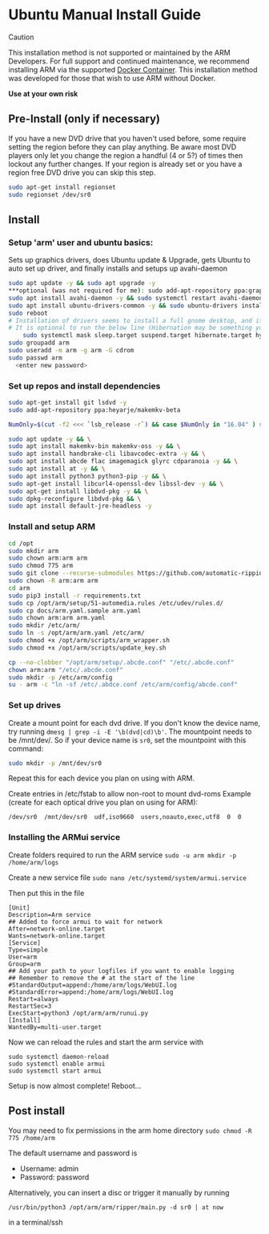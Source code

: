 # Ubuntu Manual Install Guide

> [!CAUTION]
> This installation method is not supported or maintained by the ARM Developers.
> For full support and continued maintenance,
> we recommend installing ARM via the supported [Docker Container](https://github.com/automatic-ripping-machine/automatic-ripping-machine/wiki/docker).
> This installation method was developed for those that wish to use ARM without Docker.
>
> **Use at your own risk**

## Pre-Install (only if necessary)

If you have a new DVD drive that you haven't used before, some require setting the region before they can play anything.  Be aware most DVD players only let you change the region a handful (4 or 5?) of times then lockout any further changes.  If your region is already set or you have a region free DVD drive you can skip this step.

```bash
sudo apt-get install regionset
sudo regionset /dev/sr0
```

## Install

### Setup 'arm' user and ubuntu basics:

Sets up graphics drivers, does Ubuntu update & Upgrade, gets Ubuntu to auto set up driver, and finally installs and setups up avahi-daemon
```bash
sudo apt update -y && sudo apt upgrade -y
***optional (was not required for me): sudo add-apt-repository ppa:graphics-drivers/ppa
sudo apt install avahi-daemon -y && sudo systemctl restart avahi-daemon
sudo apt install ubuntu-drivers-common -y && sudo ubuntu-drivers install
sudo reboot
# Installation of drivers seems to install a full gnome desktop, and it seems to set up hibernation modes.
# It is optional to run the below line (Hibernation may be something you want.)
	sudo systemctl mask sleep.target suspend.target hibernate.target hybrid-sleep.target
sudo groupadd arm
sudo useradd -m arm -g arm -G cdrom
sudo passwd arm
  <enter new password>
```

### Set up repos and install dependencies

```bash
sudo apt-get install git lsdvd -y
sudo add-apt-repository ppa:heyarje/makemkv-beta

NumOnly=$(cut -f2 <<< `lsb_release -r`) && case $NumOnly in "16.04" ) sudo add-apt-repository ppa:mc3man/xerus-media;; "18.04" ) sudo add-apt-repository ppa:mc3man/bionic-prop;; "20.04" ) sudo add-apt-repository ppa:mc3man/focal6;; *) echo "error in finding release version";; esac

sudo apt update -y && \
sudo apt install makemkv-bin makemkv-oss -y && \
sudo apt install handbrake-cli libavcodec-extra -y && \
sudo apt install abcde flac imagemagick glyrc cdparanoia -y && \
sudo apt install at -y && \
sudo apt install python3 python3-pip -y && \
sudo apt-get install libcurl4-openssl-dev libssl-dev -y && \
sudo apt-get install libdvd-pkg -y && \
sudo dpkg-reconfigure libdvd-pkg && \
sudo apt install default-jre-headless -y
```

### Install and setup ARM

```bash
cd /opt
sudo mkdir arm
sudo chown arm:arm arm
sudo chmod 775 arm
sudo git clone --recurse-submodules https://github.com/automatic-ripping-machine/automatic-ripping-machine.git arm
sudo chown -R arm:arm arm
cd arm
sudo pip3 install -r requirements.txt
sudo cp /opt/arm/setup/51-automedia.rules /etc/udev/rules.d/
sudo cp docs/arm.yaml.sample arm.yaml
sudo chown arm:arm arm.yaml
sudo mkdir /etc/arm/
sudo ln -s /opt/arm/arm.yaml /etc/arm/
sudo chmod +x /opt/arm/scripts/arm_wrapper.sh
sudo chmod +x /opt/arm/scripts/update_key.sh

cp --no-clobber "/opt/arm/setup/.abcde.conf" "/etc/.abcde.conf"
chown arm:arm "/etc/.abcde.conf"
sudo mkdir -p /etc/arm/config
su - arm -c "ln -sf /etc/.abdce.conf /etc/arm/config/abcde.conf"

```

### Set up drives

  Create a mount point for each dvd drive.
  If you don't know the device name, try running `dmesg | grep -i -E '\b(dvd|cd)\b'`.  The mountpoint needs to be /mnt/dev/<device name>.
  So if your device name is `sr0`, set the mountpoint with this command:
  ```bash
  sudo mkdir -p /mnt/dev/sr0
  ```
  Repeat this for each device you plan on using with ARM.

  Create entries in /etc/fstab to allow non-root to mount dvd-roms
  Example (create for each optical drive you plan on using for ARM):
  ```
  /dev/sr0  /mnt/dev/sr0  udf,iso9660  users,noauto,exec,utf8  0  0
  ```


### Installing the ARMui service


Create folders required to run the ARM service
```sudo -u arm mkdir -p /home/arm/logs```

Create a new service file
```sudo nano /etc/systemd/system/armui.service ```

Then put this in the file
```
[Unit]
Description=Arm service
## Added to force armui to wait for network
After=network-online.target
Wants=network-online.target
[Service]
Type=simple
User=arm
Group=arm
## Add your path to your logfiles if you want to enable logging
## Remember to remove the # at the start of the line
#StandardOutput=append:/home/arm/logs/WebUI.log
#StandardError=append:/home/arm/logs/WebUI.log
Restart=always
RestartSec=3
ExecStart=python3 /opt/arm/arm/runui.py
[Install]
WantedBy=multi-user.target
```

Now we can reload the rules and start the arm service with
```
sudo systemctl daemon-reload
sudo systemctl enable armui
sudo systemctl start armui
```

Setup is now almost complete! Reboot...

## Post install
You may need to fix permissions in the arm home directory
`sudo chmod -R 775 /home/arm`

The default username and password is

- Username: admin
- Password: password

Alternatively, you can insert a disc or trigger it manually by running
```
/usr/bin/python3 /opt/arm/arm/ripper/main.py -d sr0 | at now
```
in a terminal/ssh
